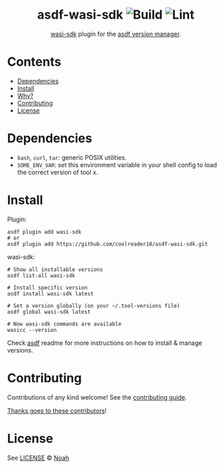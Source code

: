 <div align="center">

# asdf-wasi-sdk ![Build](https://github.com/coolreader18/asdf-wasi-sdk/workflows/Build/badge.svg) ![Lint](https://github.com/coolreader18/asdf-wasi-sdk/workflows/Lint/badge.svg)

[wasi-sdk](https://github.com/WebAssembly/wasi-sdk) plugin for the [asdf version manager](https://asdf-vm.com).

</div>

# Contents

- [Dependencies](#dependencies)
- [Install](#install)
- [Why?](#why)
- [Contributing](#contributing)
- [License](#license)

# Dependencies

- `bash`, `curl`, `tar`: generic POSIX utilities.
- `SOME_ENV_VAR`: set this environment variable in your shell config to load the correct version of tool x.

# Install

Plugin:

```shell
asdf plugin add wasi-sdk
# or
asdf plugin add https://github.com/coolreader18/asdf-wasi-sdk.git
```

wasi-sdk:

```shell
# Show all installable versions
asdf list-all wasi-sdk

# Install specific version
asdf install wasi-sdk latest

# Set a version globally (on your ~/.tool-versions file)
asdf global wasi-sdk latest

# Now wasi-sdk commands are available
wasicc --version
```

Check [asdf](https://github.com/asdf-vm/asdf) readme for more instructions on how to
install & manage versions.

# Contributing

Contributions of any kind welcome! See the [contributing guide](contributing.md).

[Thanks goes to these contributors](https://github.com/coolreader18/asdf-wasi-sdk/graphs/contributors)!

# License

See [LICENSE](LICENSE) © [Noah](https://github.com/coolreader18/)
